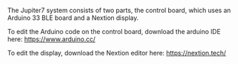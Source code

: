 The Jupiter7 system consists of two parts, the control board, which uses an Arduino 33 BLE board and a Nextion display.

To edit the Arduino code on the control board, download the arduino IDE here: https://www.arduino.cc/

To edit the display, download the Nextion editor here: https://nextion.tech/
